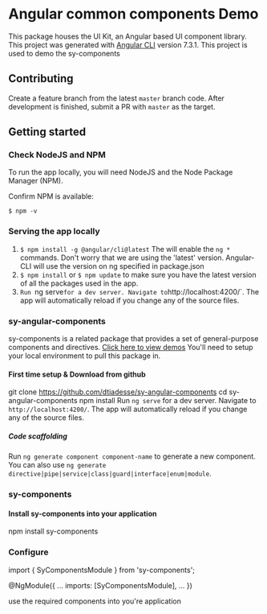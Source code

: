 #  Angular common components Demo
This package houses the UI Kit, an  Angular based UI component library.
This project was generated with [Angular CLI](https://github.com/angular/angular-cli) version 7.3.1. This project is used to demo the sy-components

## Contributing
Create a feature branch from the latest `master` branch code. After development is finished, submit a PR with `master` as the target.

<h2 id="getting-started">Getting started</h2>

<h3 id="check-node">Check NodeJS and NPM</h3>

To run the app locally, you will need NodeJS and the Node Package Manager (NPM).

Confirm NPM is available:

`$ npm -v`

<h3 id="serving-locally">Serving the app locally</h3>

1. `$ npm install -g @angular/cli@latest` The will enable the `ng *` commands. Don't worry that we are using the 'latest' version. Angular-CLI will use the version on ng specified in package.json
1. `$ npm install` or `$ npm update` to make sure you have the latest version of all the packages used in the app.
1. `Run `ng serve` for a dev server. Navigate to `http://localhost:4200/`. The app will automatically reload if you change any of the source files.


<h3 id="sy-angular-components">sy-angular-components</h3>

sy-components is a related package that provides a set of general-purpose components and directives. 
<a href="" target="_blank">Click here to view demos</a>
You'll need to setup your local environment to pull this package in.

<h4> First time setup & Download from github</h4>

git clone https://github.com/dtiadesse/sy-angular-components
cd sy-angular-components
npm install
Run `ng serve` for a dev server. Navigate to  `http://localhost:4200/`. The app will automatically reload if you change any of the source files.

<h5>Code scaffolding</h5>

Run `ng generate component component-name` to generate a new component. You can also use `ng generate directive|pipe|service|class|guard|interface|enum|module`.

<h3 id="sy-components">sy-components</h3>

<h4>Install sy-components into your application</h4>
 
npm install sy-components

<h3>Configure</h3>

import { SyComponentsModule } from 'sy-components';

@NgModule({
  ...
  imports: [SyComponentsModule],
  ...
})

use the required components into you're application